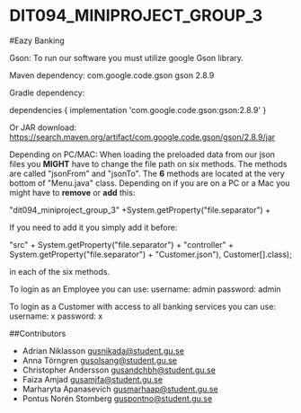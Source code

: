 # DIT094_MINIPROJECT_GROUP_3

#Eazy Banking

Gson:
To run our software you must utilize google Gson library.

Maven dependency: 
<dependency>
  <groupId>com.google.code.gson</groupId>
  <artifactId>gson</artifactId>
  <version>2.8.9</version>
</dependency>

Gradle dependency:

dependencies {
  implementation 'com.google.code.gson:gson:2.8.9'
}

Or JAR download:
https://search.maven.org/artifact/com.google.code.gson/gson/2.8.9/jar

Depending on PC/MAC: 
When loading the preloaded data from our json files you **MIGHT** have to change the file path on six methods.
The methods are called "jsonFrom" and "jsonTo". The **6** methods are located at the very bottom of "Menu.java" class.
Depending on if you are on a PC or a Mac you might have to **remove** or **add** this: 

"dit094_miniproject_group_3" +System.getProperty("file.separator") + 

If you need to add it you simply add it before:

"src" + System.getProperty("file.separator") + "controller" + System.getProperty("file.separator") + "Customer.json"), Customer[].class);

in each of the six methods.


To login as an Employee you can use:
username: admin
password: admin

To login as a Customer with access to all banking services you can use:
username: x
password: x

##Contributors

- Adrian Niklasson gusnikada@student.gu.se
- Anna Törngren gusolsang@student.gu.se 
- Christopher Andersson gusandchbh@student.gu.se
- Faiza Amjad  gusamjfa@student.gu.se
- Marharyta Apanasevich  gusmarhaap@student.gu.se
- Pontus Norén Stomberg guspontno@student.gu.se
